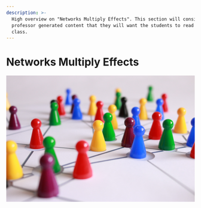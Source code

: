 ```yaml
---
description: >-
  High overview on "Networks Multiply Effects". This section will consist of a
  professor generated content that they will want the students to read for the
  class.
---
```


# Networks Multiply Effects

![Source: pixabay.com](.gitbook/assets/art-board-game-challenge-163064.jpg)



